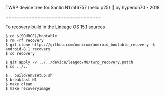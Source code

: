 TWRP device tree for Santin N1 mt6757 (helio p25) || by hyperion70 - 2018

=================================

To recovery build in the Lineage OS 15.1 sources

	$ cd $(SOURCE)/bootable
    $ rm -rf recovery
    $ git clone https://github.com/omnirom/android_bootable_recovery -b android-8.1 recovery
    $ cd recovery

    $ git apply -v ../../device/leagoo/M8/twrp_recovery.patch
    $ cd ../..

	$ . build/envsetup.sh
    $ breakfast N1
	$ make clean
	$ make recoveryimage
